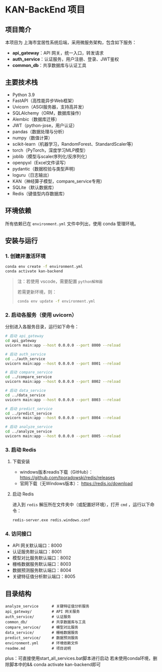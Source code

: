# KAN-BackEnd 项目

## 项目简介
本项目为 上海市宜居性系统后端，采用微服务架构，包含如下服务：
- **api_gateway**：API 网关，统一入口，转发请求
- **auth_service**：认证服务，用户注册、登录、JWT鉴权
- **common_db**：共享数据库与认证工具

## 主要技术栈
- Python 3.9
- FastAPI（高性能异步Web框架）
- Uvicorn（ASGI服务器，支持高并发）
- SQLAlchemy（ORM，数据库操作）
- Alembic（数据库迁移）
- JWT（python-jose，用户认证）
- pandas（数据处理与分析）
- numpy（数值计算）
- scikit-learn（机器学习，RandomForest、StandardScaler等）
- torch（PyTorch，深度学习MLP模型）
- joblib（模型与scaler序列化/反序列化）
- openpyxl（Excel文件读写）
- pydantic（数据校验与类型声明）
- loguru（日志输出）
- KAN（神经算子模型，compare_service专用）
- SQLite（默认数据库）
- Redis（键值型内存数据库）

## 环境依赖
所有依赖已在 `environment.yml` 文件中列出，使用 conda 管理环境。

## 安装与运行

### 1. 创建并激活环境
```bash
conda env create -f environment.yml
conda activate kan-backend
```
> 注：若使用 vscode，需要配置 `python解释器`
>
> 若需更新环境，则：
>
> ```bash
> conda env update -f environment.yml
> ```

### 2. 启动各服务（使用 uvicorn）
分别进入各服务目录，运行如下命令：

```bash
# 启动 api_gateway
cd api_gateway
uvicorn main:app --host 0.0.0.0 --port 8000 --reload

# 启动 auth_service
cd ../auth_service
uvicorn main:app --host 0.0.0.0 --port 8001 --reload

# 启动 compare_service
cd ../compare_service
uvicorn main:app --host 0.0.0.0 --port 8002 --reload

# 启动 data_service
cd ../data_service
uvicorn main:app --host 0.0.0.0 --port 8003 --reload

# 启动 predict_service
cd ../predict_service
uvicorn main:app --host 0.0.0.0 --port 8004 --reload

# 启动 analyze_service
cd ../analyze_service
uvicorn main:app --host 0.0.0.0 --port 8005 --reload

```

### 3. 启动 Redis

1. 下载安装

   - windows版本readis下载（GitHub）：https://github.com/tporadowski/redis/releases
   - 官网下载（无Windows版本）： https://redis.io/download

2. 启动 Redis

   进入到 `redis` 解压所在文件夹中（或配置好环境），打开 `cmd` ，运行以下命令：
   ```bash
   redis-server.exe redis.windows.conf
   ```

### 4. 访问接口
- API 网关默认端口：8000
- 认证服务默认端口：8001
- 模型对比服务默认端口：8002
- 栅格数据服务默认端口：8003
- 数据预测服务默认端口：8004
- 关键特征值分析默认端口：8005

## 目录结构
```
analyze_service      # 关键特征值分析服务
api_gateway/         # API 网关服务
auth_service/        # 认证服务
common_db/           # 共享数据库与工具
compare_service/     # 模型对比服务
data_service/        # 栅格数据服务
predict_service/     # 数据预测服务
environment.yml      # 环境依赖文件
readme.md            # 项目说明
```

plus：可直接使用start_all_services.bat脚本进行启动
      若未使用conda环境，删除脚本中的&& conda activate kan-backend即可
